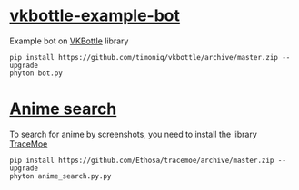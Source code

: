 # [vkbottle-example-bot](bot.py)
Example bot on [VKBottle](https://github.com/timoniq/vkbottle) library

```
pip install https://github.com/timoniq/vkbottle/archive/master.zip --upgrade
phyton bot.py
```
 
# [Anime search](anime_search.py)
To search for anime by screenshots, you need to install the library [TraceMoe](https://github.com/Ethosa/tracemoe)

```
pip install https://github.com/Ethosa/tracemoe/archive/master.zip --upgrade
phyton anime_search.py.py
```
